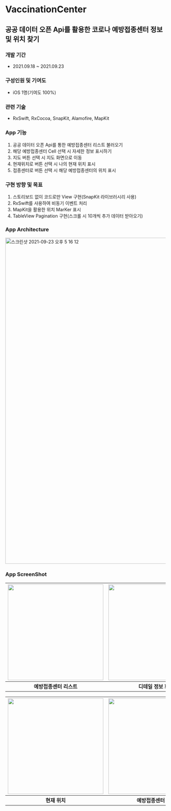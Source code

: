 # VaccinationCenter
## 공공 데이터 오픈 Api를 활용한 코로나 예방접종센터 정보 및 위치 찾기

### 개발 기간
- 2021.09.18 ~ 2021.09.23

### 구성인원 및 기여도
- iOS 1명(기여도 100%)


### 관련 기술
- RxSwift, RxCocoa, SnapKit, Alamofire, MapKit


### App 기능
1. 공공 데이터 오픈 Api를 통한 예방접종센터 리스트 불러오기
2. 해당 예방접종센터 Cell 선택 시 자세한 정보 표시하기
3. 지도 버튼 선택 시 지도 화면으로 이동
4. 현재위치로 버튼 선택 시 나의 현재 위치 표시
5. 접종센터로 버튼 선택 시 해당 예방접종센터의 위치 표시


### 구현 방향 및 목표
1. 스토리보드 없이 코드로만 View 구현(SnapKit 라이브러시리 사용)
2. RxSwift를 사용하여 비동기 이벤트 처리
3. MapKit을 활용한 위치 MarKer 표시
4. TableView Pagination 구현(스크롤 시 10개씩 추가 데이터 받아오기)


### App Architecture
<img width="1022" alt="스크린샷 2021-09-23 오후 5 16 12" src="https://user-images.githubusercontent.com/73586326/134474957-7a443543-b4c9-4dd2-a0c6-dd87831f85c7.png">


### App ScreenShot
|<img src="https://user-images.githubusercontent.com/73586326/134471600-4b1de793-01e5-443a-8f49-ce4c8ee05918.jpeg" width="300">|<img src="https://user-images.githubusercontent.com/73586326/134471912-d530d24a-79d0-4f96-9f86-2a3b1deaf3d3.jpeg" width="300">|
|:---:|:---:|
|**예방접종센터 리스트**|**디테일 정보 화면**|

|<img src="https://user-images.githubusercontent.com/73586326/134472062-ee751524-8797-44d4-921a-c43effd92091.jpeg" width="300">|<img src="https://user-images.githubusercontent.com/73586326/134472104-5f44fb48-8e24-4364-824a-ee7b1cf26629.jpeg" width="300">|
|:---:|:---:|
|**현재 위치**|**예방접종센터 위치**|
